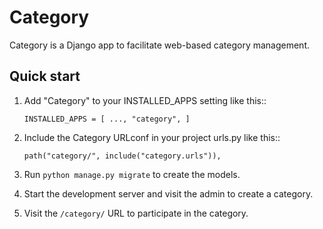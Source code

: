 # Category

Category is a Django app to facilitate web-based category management.

Quick start
-----------

1. Add "Category" to your INSTALLED_APPS setting like this::

    ``INSTALLED_APPS = [
        ...,
        "category",
    ]``

2. Include the Category URLconf in your project urls.py like this::

    ``path("category/", include("category.urls")),``

3. Run ``python manage.py migrate`` to create the models.

4. Start the development server and visit the admin to create a category.

5. Visit the ``/category/`` URL to participate in the category.